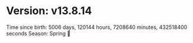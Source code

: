 # Version: v13.8.14
Time since birth: 5006 days, 120144 hours, 7208640 minutes, 432518400 seconds
Season: Spring 🌸

